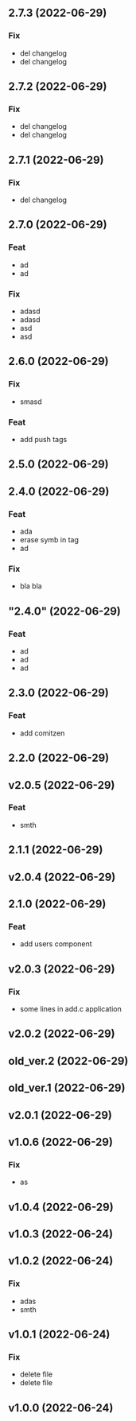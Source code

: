 ## 2.7.3 (2022-06-29)

### Fix

- del changelog
- del changelog

## 2.7.2 (2022-06-29)

### Fix

- del changelog
- del changelog

## 2.7.1 (2022-06-29)

### Fix

- del changelog

## 2.7.0 (2022-06-29)

### Feat

- ad
- ad

### Fix

- adasd
- adasd
- asd
- asd

## 2.6.0 (2022-06-29)

### Fix

- smasd

### Feat

- add push tags

## 2.5.0 (2022-06-29)

## 2.4.0 (2022-06-29)

### Feat

- ada
- erase symb in tag
- ad

### Fix

- bla bla

## "2.4.0" (2022-06-29)

### Feat

- ad
- ad
- ad

## 2.3.0 (2022-06-29)

### Feat

- add comitzen

## 2.2.0 (2022-06-29)

## v2.0.5 (2022-06-29)

### Feat

- smth

## 2.1.1 (2022-06-29)

## v2.0.4 (2022-06-29)

## 2.1.0 (2022-06-29)

### Feat

- add users component

## v2.0.3 (2022-06-29)

### Fix

- some lines in add.c application

## v2.0.2 (2022-06-29)

## old_ver.2 (2022-06-29)

## old_ver.1 (2022-06-29)

## v2.0.1 (2022-06-29)

## v1.0.6 (2022-06-29)

### Fix

- as

## v1.0.4 (2022-06-29)

## v1.0.3 (2022-06-24)

## v1.0.2 (2022-06-24)

### Fix

- adas
- smth

## v1.0.1 (2022-06-24)

### Fix

- delete file
- delete file

## v1.0.0 (2022-06-24)
